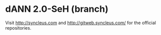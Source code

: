 # dANN 2.0-SeH (branch)

Visit http://syncleus.com and http://gitweb.syncleus.com/ for the official repositories.



